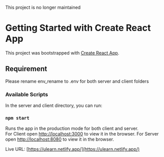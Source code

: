 This project is no longer maintained

# Getting Started with Create React App

This project was bootstrapped with [Create React App](https://github.com/facebook/create-react-app).

## Requirement

Please rename env_rename to .env for both server and client folders

### Available Scripts

In the server and client directory, you can run:

### `npm start`

Runs the app in the production mode for both client and server.\
For Client open [http://localhost:3000](http://localhost:3000) to view it in the browser.
For Server open [http://localhost:8080](http://localhost:8080) to view it in the browser.

Live URL: [https://ulearn.netlify.app/](https://ulearn.netlify.app/)
